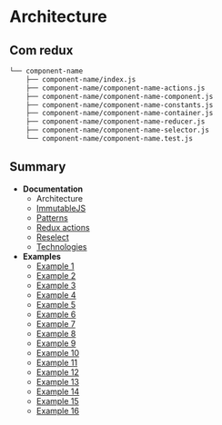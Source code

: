 # Architecture

## Com redux

```sh
└── component-name
    ├── component-name/index.js
    ├── component-name/component-name-actions.js
    ├── component-name/component-name-component.js
    ├── component-name/component-name-constants.js
    ├── component-name/component-name-container.js
    ├── component-name/component-name-reducer.js
    ├── component-name/component-name-selector.js
    └── component-name/component-name.test.js
```

## Summary
- **Documentation**
  - Architecture
  - [ImmutableJS](./IMMUTABLE.md)
  - [Patterns](./PATTERNS.md)
  - [Redux actions](./REDUX_ACTIONS.md)
  - [Reselect](./RESELECT.md)
  - [Technologies](./TECHNOLOGIES.md)
- **Examples**
  - [Example 1](../examples/example-1)
  - [Example 2](../examples/example-2)
  - [Example 3](../examples/example-3)
  - [Example 4](../examples/example-4)
  - [Example 5](../examples/example-5)
  - [Example 6](../examples/example-6)
  - [Example 7](../examples/example-7)
  - [Example 8](../examples/example-8)
  - [Example 9](../examples/example-9)
  - [Example 10](../examples/example-10)
  - [Example 11](../examples/example-11)
  - [Example 12](../examples/example-12)
  - [Example 13](../examples/example-13)
  - [Example 14](../examples/example-14)
  - [Example 15](../examples/example-15)
  - [Example 16](../examples/example-16)
